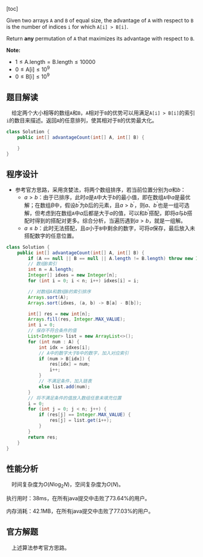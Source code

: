 [toc]

Given two arrays `A` and `B` of equal size, the advantage of `A` with respect to `B` is the number of indices `i` for which `A[i] > B[i]`.

Return **any** permutation of `A` that maximizes its advantage with respect to `B`.



**Note:**

* $1 \le \text{A.length} = \text{B.length} \le 10000$
* $0 \le \text{A[i]} \le 10^9$
* $0 \le \text{B[i]} \le 10^9$



## 题目解读

&emsp;给定两个大小相等的数组`A`和`B`，`A`相对于`B`的优势可以用满足`A[i] > B[i]`的索引`i`的数目来描述。返回`A`的任意排列，使其相对于`B`的优势最大化。

```java
class Solution {
    public int[] advantageCount(int[] A, int[] B) {

    }
}
```

## 程序设计

* 参考官方思路，采用贪婪法，将两个数组排序，若当前位置分别为$a$和$b$：
  * $a > b$：由于已排序，此时$a$是`A`中大于$b$的最小值，即在数组`A`中$a$是最优解；在数组$B$中，假设$b^\prime$为$b$后的元素，且$a > b^\prime$，则$a$、$b^\prime$也是一组可选解，但考虑到在数组`A`中$a$后都是大于$a$的值，可以和$b^\prime$搭配，即将$a$与$b$搭配时得到的搭配对更多。综合分析，当遍历遇到$a > b$，就是一组解。
  * $a \le b$：此时无法搭配，且$a$小于`B`中剩余的数字，可将$a$保存，最后放入未搭配数字的任意位置。

```java
class Solution {
    public int[] advantageCount(int[] A, int[] B) {
        if (A == null || B == null || A.length != B.length) throw new IllegalArgumentException("invalid param");
        // 数组B索引
        int n = A.length;
        Integer[] idxes = new Integer[n];
        for (int i = 0; i < n; i++) idxes[i] = i;

        // 对数组A和数组B的索引排序
        Arrays.sort(A);
        Arrays.sort(idxes, (a, b) -> B[a] - B[b]);

        int[] res = new int[n];
        Arrays.fill(res, Integer.MAX_VALUE);
        int i = 0;
        // 保存不符合条件的值
        List<Integer> list = new ArrayList<>();
        for (int num : A) {
            int idx = idxes[i];
            // A中的数字大于B中的数字，加入对应索引
            if (num > B[idx]) {
                res[idx] = num;
                i++;
            } 
            // 不满足条件，加入链表
            else list.add(num); 
        }
        // 将不满足条件的值放入数组任意未填充位置
        i = 0;
        for (int j = 0; j < n; j++) {
            if (res[j] == Integer.MAX_VALUE) {
                res[j] = list.get(i++);
            }
        }
        return res; 
    }
}
```

## 性能分析

&emsp;时间复杂度为$O(N\log_2N)$，空间复杂度为$O(N)$。

执行用时：38ms，在所有java提交中击败了73.64%的用户。

内存消耗：42.1MB，在所有java提交中击败了77.03%的用户。

## 官方解题

&emsp;上述算法参考官方思路。